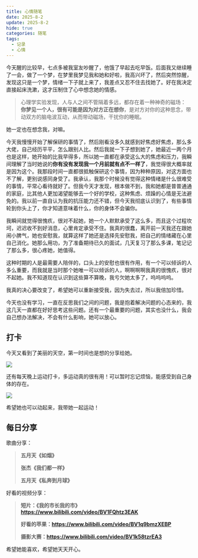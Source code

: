 ```yaml
---
title: 心情随笔
date: 2025-8-2
update: 2025-8-2
hide: true
categories: 随笔
tags:
  - 记录
  - 心情
---
```


今天醒的比较早，七点多被我室友吵醒了，他饿了早起去吃早饭。后面我又继续睡了一会，做了一个梦，在梦里我梦见我和她和好啦，我高兴坏了，然后突然惊醒，发现这只是一个梦，情绪一下子就上来了，我差点又忍不住去找她了。好在我决定直接起床洗漱，这才压制住了心中想念她的情感。

> 心理学实验发现，人与人之间不管隔着多远，都存在着一种神奇的磁场： **你梦见一个人，很有可能是因为对方正在想你**，是对方对你的这种思念，带动双方的脑电波互动，从而带动磁场，干扰你的睡眠。

她一定也在想念我，对嘛。
<!-- more -->

今天我慢慢开始了解保研的事情了，然后刚看没多久就感到好焦虑好焦虑，那么多大佬，自己经历平平，怎么跟别人比。然后我就一下子想到她了，她最近一两个月也是这样，她开始的比我早得多，所以她一直都在承受这么大的焦虑和压力，我瞬间理解了当时她说的**你有没有发现我一个月前就有点不一样了**，我觉得很大概率就是因为这个。我那段时间一直都很抵触保研这个事情，因为种种原因，对这方面也不了解，更别说感同身受了。我承认，我那个时候没有觉得这种情绪是什么很难受的事情，平常心看待就好了。但我今天才发现，根本做不到，我和她都是普普通通的家庭，比其他人更加渴望能够去一个好的学校，这种焦虑、烦躁的心情是无法避免的。我以前一直自认为我的抗压能力还不错，但今天我彻底认识到了，有些事情轮到你头上了，你才知道意味着什么，你的身体不会骗你。

我瞬间就觉得很愧疚，很对不起她，她一个人默默承受了这么多，而且这个过程坎坷，迟迟收不到好消息，心里肯定承受不住。我真的很蠢，离开前一天我还在跟她闹小脾气，她也安慰我，就算这样了她还是选择先安慰我，把自己的情绪藏在心里自己消化。她那么用功，为了准备期待已久的面试，几天复习了那么多课，笔记记了那么多，很心疼她，她值得。

这种时期的人是最需要人陪伴的，口头上的安慰也很有作用，有一个可以倾诉的人多么重要，而我就是当时那个她唯一可以倾诉的人，啊啊啊啊我真的很愧疚，很对不起她。我不知道现在认识到这些算不算晚，我亏欠她太多了，呜呜呜呜。

我真的决心要改变了，希望她可以重新接受我，因为失去过，所以我倍加珍惜。

今天也没有学习，一直在反思我们之间的问题，我是抱着解决问题的心态来的，我这几天一直都在好好思考这些问题。还有一个最重要的问题，其实也没什么，我会自己想办法解决，不会有什么影响，她可以放心。

## 打卡

今天又看到了美丽的天空，第一时间也是想的分享给她。

![](https://image-wlyblog-1370229696.cos.ap-guangzhou.myqcloud.com/img/%E5%A4%A9%E7%A9%BA.jpg)

还有每天晚上运动打卡，多运动真的很有用！可以暂时忘记烦恼，能感受到自己身体的存在。

![](https://image-wlyblog-1370229696.cos.ap-guangzhou.myqcloud.com/img/%E8%BF%90%E5%8A%A8.jpg)

希望她也可以动起来，我带她一起运动！

## 每日分享

歌曲分享：

> **五月天《如烟》**
>
> **张杰《我们都一样》**
>
> **五月天《私奔到月球》**

好看的视频分享：

> **短片：《我的市长我的市》https://www.bilibili.com/video/BV1FQhtz3EAK**
>
> **好看的苹果：https://www.bilibili.com/video/BV1q9bmzXEBP**
>
> **摄影大赛：https://www.bilibili.com/video/BV1k58tzrEA3**

希望她能喜欢，希望她天天开心。